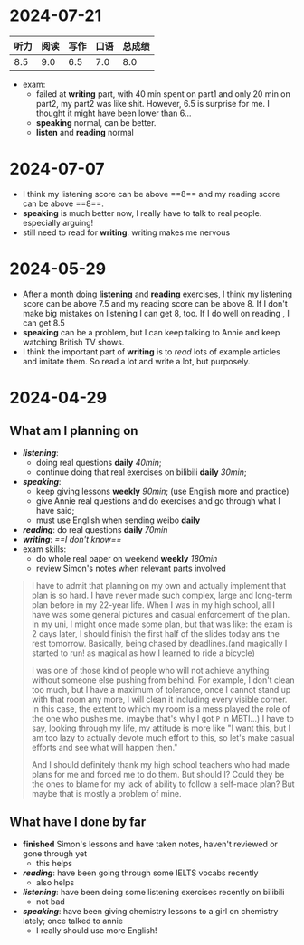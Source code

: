 # 2024-07-21

| 听力  | 阅读  | 写作  | 口语  | 总成绩 |
| --- | --- | --- | --- | --- |
| 8.5 | 9.0 | 6.5 | 7.0 | 8.0 |

- exam: 
	- failed at **writing** part, with 40 min spent on part1 and only 20 min on part2, my part2 was like shit. However, 6.5 is surprise for me. I thought it might have been lower than 6...
	- **speaking** normal, can be better.
	- **listen** and **reading** normal



# 2024-07-07

- I think my listening score can be above ==8== and my reading score can be above ==8==. 
- **speaking** is much better now, I really have to talk to real people. especially arguing!
- still need to read for **writing**. writing makes me nervous



# 2024-05-29

- After a month doing **listening** and **reading** exercises, I think my listening score can be above 7.5 and my reading score can be above 8. If I don't make big mistakes on listening I can get 8, too. If I do well on reading , I can get 8.5
- **speaking** can be a problem, but I can keep talking to Annie and keep watching British TV shows.
- I think the important part of **writing** is to *read* lots of example articles and imitate them. So read a lot and write a lot, but purposely.



# 2024-04-29

## What am I planning on

- ***listening***: 
	- doing real questions **daily** *40min*; 
	- continue doing that real exercises on bilibili **daily** *30min*;
- ***speaking***: 
	- keep giving lessons **weekly** *90min*; (use English more and practice) 
	- give Annie real questions  and do exercises and go through what I have said; 
	- must use English when sending weibo **daily**
- ***reading***: do real questions **daily** *70min*
- ***writing***: *==I don't know==*
- exam skills: 
	- do whole real paper on weekend **weekly** *180min*
	- review Simon's notes when relevant parts involved

> I have to admit that planning on my own and actually implement that plan is so hard. I have never made such complex, large and long-term plan before in my 22-year life. When I was in my high school, all I have was some general pictures and casual enforcement of the plan. In my uni, I might once made some plan, but that was like: the exam is 2 days later, I should finish the first half of the slides today ans the rest tomorrow. Basically, being chased by deadlines.(and magically I started to run! as magical as how I learned to ride a bicycle)
> 
> I was one of those kind of people who will not achieve anything without someone else pushing from behind. For example, I don't clean too much, but I have a maximum of tolerance, once I cannot stand up with that room any more, I will clean it including every visible corner. In this case, the extent to which my room is a mess played the role of the one who pushes me. (maybe that's why I got `P` in MBTI...) I have to say, looking through my life, my attitude is more like "I want this, but I am too lazy to actually devote much effort to this, so let's make casual efforts and see what will happen then."
> 
> And I should definitely thank my high school teachers who had made plans for me and forced me to do them. But should I? Could they be the ones to blame for my lack of ability to follow a self-made plan? But maybe that is mostly a problem of mine.


## What have I done by far

- **finished** Simon's lessons and have taken notes, haven't reviewed or gone through yet
	- this helps
- ***reading***: have been going through some IELTS vocabs recently
	- also helps
- ***listening***: have been doing some listening exercises recently on bilibili
	- not bad
- ***speaking***: have been giving chemistry lessons to a girl on chemistry lately; once talked to annie
	- I really should use more English!

